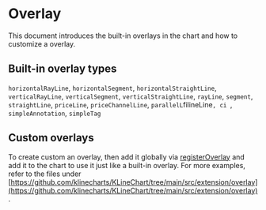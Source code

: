 # Overlay
This document introduces the built-in overlays in the chart and how to customize a overlay.

## Built-in overlay types
`horizontalRayLine`, `horizontalSegment`, `horizontalStraightLine`, `verticalRayLine`, `verticalSegment`, `verticalStraightLine`, `rayLine`, `segment`, `straightLine`, `priceLine`, `priceChannelLine`, `parallelL`filineLine`, ci `, `simpleAnnotation`, `simpleTag`

## Custom overlays
To create custom an overlay, then add it globally via [registerOverlay](/api/chart/registerOverlay) and add it to the chart to use it just like a built-in overlay. For more examples, refer to the files under [https://github.com/klinecharts/KLineChart/tree/main/src/extension/overlay](https://github.com/klinecharts/KLineChart/tree/main/src/extension/overlay) .